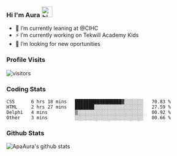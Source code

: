 ### Hi I'm Aura <img src="https://user-images.githubusercontent.com/1303154/88677602-1635ba80-d120-11ea-84d8-d263ba5fc3c0.gif" width="28px" alt="hi">

- 🔭 I’m currently leaning at @CIHC
- ⚡ I’m currently working on Tekwill Academy Kids
- 🤔 I’m looking for new oportunities


### Profile Visits 

![visitors](https://visitor-badge.glitch.me/badge?page_id=ApaAura.ApaAura)


### Coding Stats

<!--START_SECTION:waka-->

```text
CSS      6 hrs 18 mins   █████████████████▓░░░░░░░   70.83 %
HTML     2 hrs 27 mins   ███████░░░░░░░░░░░░░░░░░░   27.59 %
Delphi   4 mins          ▒░░░░░░░░░░░░░░░░░░░░░░░░   00.92 %
Other    3 mins          ░░░░░░░░░░░░░░░░░░░░░░░░░   00.66 %
```

<!--END_SECTION:waka-->

### Github Stats

![ApaAura's github stats](https://github-readme-stats.vercel.app/api?username=ApaAura&count_private=true&theme=tokyonight&hide=contribs,prs)
